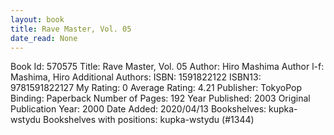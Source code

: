 ```yaml
---
layout: book
title: Rave Master, Vol. 05
date_read: None
---
```


Book Id: 570575
Title: Rave Master, Vol. 05
Author: Hiro Mashima
Author l-f: Mashima, Hiro
Additional Authors: 
ISBN: 1591822122
ISBN13: 9781591822127
My Rating: 0
Average Rating: 4.21
Publisher: TokyoPop
Binding: Paperback
Number of Pages: 192
Year Published: 2003
Original Publication Year: 2000
Date Added: 2020/04/13
Bookshelves: kupka-wstydu
Bookshelves with positions: kupka-wstydu (#1344)


